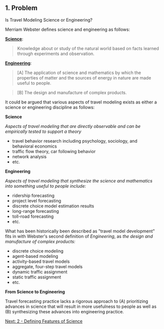 ## 1.	Problem

Is Travel Modeling Science or Engineering? 

Merriam Webster defines science and engineering as follows:

**[Science](http://www.merriam-webster.com/dictionary/science)**:  
> Knowledge about or study of the natural world based on facts learned through experiments and observation. 
    
**[Engineering](http://www.merriam-webster.com/dictionary/engineering)**:  
> [A] The application of science and mathematics by which the properties of matter and the 
sources of energy in nature are made useful to people.

> [B] The design and manufacture of complex products. 
    
It could be argued that various aspects of travel modeling exists as either a science or 
engineering discipline as follows:

**Science**  

*Aspects of travel modeling that are directly observable and can be empirically tested 
to support a theory*  
 - travel behavior research including psychology, sociology, and behavioral economics
 - traffic flow theory, car following behavior 
 - network analysis 
 - etc.

**Engineering**  

*Aspects of travel modeling that synthesize the science and mathematics into something 
useful to people include:*  
 - ridership forecasting  
 - project level forecasting  
 - discrete choice model estimation results
 - long-range forecasting  
 - toll-road forecasting
 - etc.

What has been historically been described as "travel model development" fits in with Webster's 
second definition of *Engineering*, as *the design and manufacture of complex products:*  
 - discrete choice modeling   
 - agent-based modeling   
 - activity-based travel models  
 - aggregate, four-step travel models  
 - dynamic traffic assignment  
 - static traffic assignment  
 - etc.

**From Science to Engineering**

Travel forecasting practice lacks a rigorous approach to (A) prioritizing advances in science 
that will result in more usefulness to people as well as (B) synthesizing these advances into 
engineering practice.  

[Next: 2 - Defining Features of Science](2-attributes-of-science.md)  
